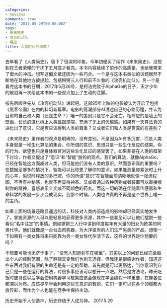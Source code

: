 ```yaml
---
categories:
- Reviews
comments: true
date: "2017-05-29T00:00:00Z"
tags:
- 未来简史
- 攻壳机动队
- 瞎扯
title: 人类时代的谢幕？
---
```


去年看了《人类简史》，留下了很深的印象。今年初便买了续作《未来简史》，没想到在王者荣耀的干扰下五月底才看完。本书内容延续了前作的高质量，也给我带来了很大的冲击。想写这偏文章还因为一些巧合。一个是与这本书类似的话题居然不断地在其他地方被提起，包括锵锵三人行和前不久看的《攻壳机动队》。另一个是看完这本书的日期，2017年5月26号，是柯洁完败于AlphaGo的日子，天才少年的眼泪再一次给这本书的一些观点加上了生动的注脚。

按先后顺序先从《攻壳机动队》讲起吧。这部95年上映的电影被认为开启了包括《黑客帝国》在内的科幻新篇章。电影的高潮部分AI讲述自己的心路历程，并认为目前的自己和人类（还是生命？）唯一的差别只是它不会死亡。相呼应的是墙上的壁画，长长的进化树上人类雄踞顶端，充满了无上的优越感。如果有一天算法真的进化出了意识，它是否应该得到人类的尊重？又或者它们和人类是否真的有差别？

《未来简史》里作者的观点是明确的，没有差别。不是因为AI有多厉害，而是人类本身就是一堆生化算法的集合。你所谓的意识、思想只是一些生化反应的结果。你的行为、欲望也只是身体器官对这些生化反应的感受罢了。如果非要在人类的框架下讨论，作者又提出了“意识”和“智能”脱钩的观点。我们的算法，就像AlphaGo，已经在智能这方面超过人类，但可能他们没有人类的意识。然而意识真的重要吗？在数据足够多的情况下，智能可以比你更了解你的意识。如果能测量你紧张时上升的心率，愉悦时释放的多巴胺，你的所谓“意识”在智能面前清晰地就像一张流程图，不再有神秘感，也就不再显得神圣。又或者通过各种药物或者装置可以直接控制你的精神，喜怒哀乐全变成不同颜色的药丸。而这一切的确在伴随着传感器和生命科学的发展一步步变成现实。到那个时候，人类也许真的不再是这个世界上唯一的主角。

如果上面的场景还略显遥远的话，科技对人类内部造成的影响却已经真实地发生了。掌握资源的人可以更轻易地获得更多资源，其中一些甚至可以让他们摆脱一些看似“名中注定”的事情。例如锵锵三人行中讲到印度每年有大量的妇女为欧美的同类代孕。他们就像是一台台血肉机器，为大洋彼岸的人们生产另类的产品。想像一下如果有一类女性将来只能靠为另一类女性代孕活下去，这样的世界是你想要的吗？

不想要可能也无济于事了，“没有人知道刹车在哪里”。其实以上的问题已经完全超出个人的控制范围，除了静观其变我们也别无选择。但我还是很感谢作者，知道这些东西对我们有限的生命还是有一定的帮助。首先就是可以更豁达，当你意识到自己只是一些在运行的算法，对很多事应该可以想开一点吧。然后是方法论，昨天吃饭时盛哥说以后学会使用机器学习框架应该会像现在学会编程一样重要，在座各位都深以为然。应该尽早学会利用这些无意识的智能，它们一定可以在各个领域都大放异彩，而作为个人也能在竞争中保持主动。

历史开始于人创造神，历史终结于人成为神。 2017.5.29